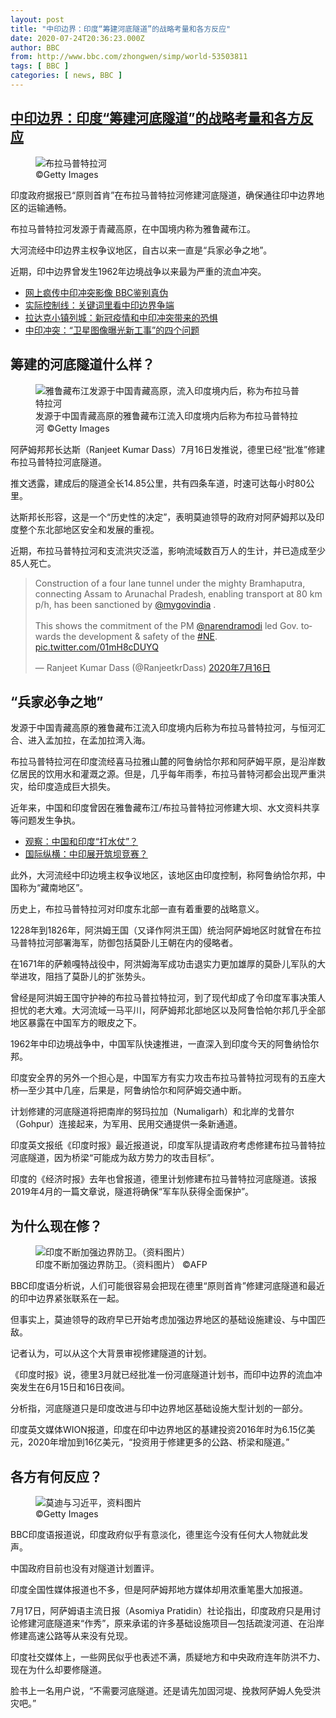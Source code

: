 ```yaml
---
layout: post
title: "中印边界：印度“筹建河底隧道”的战略考量和各方反应"
date: 2020-07-24T20:36:23.000Z
author: BBC
from: http://www.bbc.com/zhongwen/simp/world-53503811
tags: [ BBC ]
categories: [ news, BBC ]
---
```

<!--1595622983000-->
[中印边界：印度“筹建河底隧道”的战略考量和各方反应](http://www.bbc.com/zhongwen/simp/world-53503811)
------

<div>
<figure><img alt="布拉马普特拉河" src="https://ichef.bbci.co.uk/news/600/cpsprodpb/128C9/production/_113577957_02742de2-767a-42c8-ade6-532d8b4b0f32.jpg" referrerpolicy="no-referrer"><br><figcaption> ©Getty Images</figcaption></figure><p class="story-body__introduction">印度政府据报已“原则首肯”在布拉马普特拉河修建河底隧道，确保通往印中边界地区的运输通畅。</p><p>布拉马普特拉河发源于青藏高原，在中国境内称为雅鲁藏布江。</p><p>大河流经中印边界主权争议地区，自古以来一直是“兵家必争之地”。</p><p>近期，印中边界曾发生1962年边境战争以来最为严重的流血冲突。</p><ul class="story-body__unordered-list"><li class="story-body__list-item"><a href="http://www.bbc.com/zhongwen/simp/chinese-news-53163522" class="story-body__link">网上疯传中印冲突影像 BBC鉴别真伪</a></li><li class="story-body__list-item"><a href="http://www.bbc.com/zhongwen/simp/chinese-news-53143110" class="story-body__link">实际控制线：关键词里看中印边界争端</a></li><li class="story-body__list-item"><a href="http://www.bbc.com/zhongwen/simp/world-53178967" class="story-body__link">拉达克小镇列城：新冠疫情和中印冲突带来的恐惧</a></li><li class="story-body__list-item"><a href="http://www.bbc.com/zhongwen/simp/world-53204526" class="story-body__link">中印冲突：“卫星图像曝光新工事”的四个问题</a></li></ul><h2 class="story-body__crosshead">筹建的河底隧道什么样？</h2><figure><img alt="雅鲁藏布江发源于中国青藏高原，流入印度境内后，称为布拉马普特拉河" src="https://ichef.bbci.co.uk/news/600/cpsprodpb/067A/production/_113585610_8d006b05-2e2e-417f-861e-e09f9eb5e808.jpg" referrerpolicy="no-referrer"><br><figcaption>发源于中国青藏高原的雅鲁藏布江流入印度境内后称为布拉马普特拉河 ©Getty Images</figcaption></figure><p>阿萨姆邦邦长达斯（Ranjeet Kumar Dass）7月16日发推说，德里已经“批准”修建布拉马普特拉河底隧道。</p><p>推文透露，建成后的隧道全长14.85公里，共有四条车道，时速可达每小时80公里。</p><p>达斯邦长形容，这是一个“历史性的决定”，表明莫迪领导的政府对阿萨姆邦以及印度整个东北部地区安全和发展的重视。</p><p>近期，布拉马普特拉河和支流洪灾泛滥，影响流域数百万人的生计，并已造成至少85人死亡。</p><div class="social-embed"><div class="social-embed-post social-embed-twitter"><div class="embed embed-twitter"><div class="embed-region" role="region" aria-label="Twitter 用户名 @RanjeetkrDass"><div class="twitter-wrap"><blockquote class="twitter-tweet" data-lang="zh-cn"><p lang="en" dir="ltr">Construction of a four lane tunnel under the mighty Bramhaputra, connecting Assam to Arunachal Pradesh, enabling transport at 80 km p/h, has been sanctioned by <a href="https://twitter.com/mygovindia?ref_src=twsrc%5Etfw">@mygovindia</a> .<br><br>This shows the commitment of the PM <a href="https://twitter.com/narendramodi?ref_src=twsrc%5Etfw">@narendramodi</a> led Gov. towards the development & safety of the <a href="https://twitter.com/hashtag/NE?src=hash&ref_src=twsrc%5Etfw">#NE</a>. <a href="https://t.co/01mH8cDUYQ">pic.twitter.com/01mH8cDUYQ</a></p>— Ranjeet Kumar Dass (@RanjeetkrDass) <a href="https://twitter.com/RanjeetkrDass/status/1283634532747341824?ref_src=twsrc%5Etfw">2020年7月16日</a></blockquote></div></div></div></div></div><h2 class="story-body__crosshead">“兵家必争之地”</h2><p>发源于中国青藏高原的雅鲁藏布江流入印度境内后称为布拉马普特拉河，与恒河汇合、进入孟加拉，在孟加拉湾入海。</p><p>布拉马普特拉河在印度流经喜马拉雅山麓的阿鲁纳恰尔邦和阿萨姆平原，是沿岸数亿居民的饮用水和灌溉之源。但是，几乎每年雨季，布拉马普特河都会出现严重洪灾，给印度造成巨大损失。 </p><p>近年来，中国和印度曾因在雅鲁藏布江/布拉马普特拉河修建大坝、水文资料共享等问题发生争执。 </p><ul class="story-body__unordered-list"><li class="story-body__list-item"><a href="http://www.bbc.com/zhongwen/simp/world-41346267" class="story-body__link">观察：中国和印度“打水仗”？</a></li><li class="story-body__list-item"><a href="https://www.bbc.com/zhongwen/simp/indepth/2014/03/140322_world_outlook_megadams" class="story-body__link">国际纵横：中印展开筑坝竞赛？</a></li></ul><p>此外，大河流经中印边境主权争议地区，该地区由印度控制，称阿鲁纳恰尔邦，中国称为“藏南地区”。</p><p>历史上，布拉马普特拉河对印度东北部一直有着重要的战略意义。</p><p>1228年到1826年，阿洪姆王国（又译作阿洪王国）统治阿萨姆地区时就曾在布拉马普特拉河部署海军，防御包括莫卧儿王朝在内的侵略者。</p><p>在1671年的萨赖嘎特战役中，阿洪姆海军成功击退实力更加雄厚的莫卧儿军队的大举进攻，阻挡了莫卧儿的扩张势头。</p><p>曾经是阿洪姆王国守护神的布拉马普拉特拉河，到了现代却成了令印度军事决策人担忧的老大难。大河流域一马平川，阿萨姆邦北部地区以及阿鲁恰帕尔邦几乎全部地区暴露在中国军方的眼皮之下。</p><p>1962年中印边境战争中，中国军队快速推进，一直深入到印度今天的阿鲁纳恰尔邦。</p><p>印度安全界的另外一个担心是，中国军方有实力攻击布拉马普特拉河现有的五座大桥—至少其中几座，后果是，阿鲁纳恰尔和阿萨姆交通中断。</p><p>计划修建的河底隧道将把南岸的努玛拉加（Numaligarh）和北岸的戈普尔（Gohpur）连接起来，为军用、民用交通提供一条新通道。</p><p>印度英文报纸《印度时报》最近报道说，印度军队提请政府考虑修建布拉马普特拉河底隧道，因为桥梁“可能成为敌方势力的攻击目标”。</p><p>印度的《经济时报》去年也曾报道，德里计划修建布拉马普特拉河底隧道。该报2019年4月的一篇文章说，隧道将确保“军车队获得全面保护”。</p><h2 class="story-body__crosshead">为什么现在修？</h2><figure><img alt="印度不断加强边界防卫。（资料图片）" src="https://ichef.bbci.co.uk/news/600/cpsprodpb/549A/production/_113585612_4f30aca8-c121-4148-ac83-1ad20bbc6cb0.jpg" referrerpolicy="no-referrer"><br><figcaption>印度不断加强边界防卫。（资料图片） ©AFP</figcaption></figure><p>BBC印度语分析说，人们可能很容易会把现在德里“原则首肯”修建河底隧道和最近的印中边界紧张联系在一起。</p><p>但事实上，莫迪领导的政府早已开始考虑加强边界地区的基础设施建设、与中国匹敌。</p><p>记者认为，可以从这个大背景审视修建隧道的计划。</p><p>《印度时报》说，德里3月就已经批准一份河底隧道计划书，而印中边界的流血冲突发生在6月15日和16日夜间。</p><p>分析指，河底隧道只是印度改进与印中边界地区基础设施大型计划的一部分。</p><p>印度英文媒体WION报道，印度在印中边界地区的基建投资2016年时为6.15亿美元，2020年增加到16亿美元，“投资用于修建更多的公路、桥梁和隧道。”</p><h2 class="story-body__crosshead">各方有何反应？</h2><figure><img alt="莫迪与习近平，资料图片" src="https://ichef.bbci.co.uk/news/600/cpsprodpb/14FD9/production/_113577958_664db870-de50-4901-9536-d6a0b889771e.jpg" referrerpolicy="no-referrer"><br><figcaption> ©Getty Images</figcaption></figure><p>BBC印度语报道说，印度政府似乎有意淡化，德里迄今没有任何大人物就此发声。</p><p>中国政府目前也没有对隧道计划置评。</p><p>印度全国性媒体报道也不多，但是阿萨姆邦地方媒体却用浓重笔墨大加报道。</p><p>7月17日，阿萨姆语主流日报（Asomiya Pratidin）社论指出，印度政府只是用讨论修建河底隧道来“作秀”，原来承诺的许多基础设施项目—包括疏浚河道、在沿岸修建高速公路等从来没有兑现。</p><p>印度社交媒体上，一些网民似乎也表述不满，质疑地方和中央政府连年防洪不力、现在为什么却要修隧道。</p><p>脸书上一名用户说，“不需要河底隧道。还是请先加固河堤、挽救阿萨姆人免受洪灾吧。”</p>
</div>
